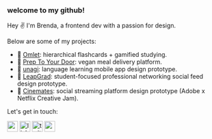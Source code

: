 ### welcome to my github!

Hey ✌ I'm Brenda, a frontend dev with a passion for design.

Below are some of my projects:

- 🍳 [Omlet](https://github.com/a-qxin/omelette/tree/master/src): hierarchical flashcards + gamified studying.
- 🥬 [Prep To Your Door](https://github.com/infinite-options/Prep-To-Your-Door): vegan meal delivery platform.
- 🍣 [unagi](https://www.figma.com/file/8dUrXNVIxXr0q24OZbfn37/unagi?node-id=0%3A1): language learning mobile app design prototype.
- 💬 [LeapGrad](http://tiny.cc/TeamAOA): student-focused professional networking social feed design prototype.
- 🎥 [Cinemates](https://xd.adobe.com/view/865851ef-db59-40a6-ba44-16bcb8d39f48-d30b/?fullscreen): social streaming platform design prototype (Adobe x Netflix Creative Jam).

Let's get in touch: 

<div>
  <a href='http://brendayau.com'>
    <img width='25px' alt='website' src="https://www.flaticon.com/svg/static/icons/svg/1782/1782795.svg" /></a>
  <a href='https://www.linkedin.com/in/brendayau/'>
    <img width='25px' alt='linkedin' src="https://www.flaticon.com/svg/static/icons/svg/1384/1384014.svg" /></a>
  <a href='https://twitter.com/aqxindev'>
    <img width='25px' alt='twitter' src="https://www.flaticon.com/svg/static/icons/svg/1384/1384017.svg" /></a>
  <a href='mailto:aqxin.cs@gmail.com'>
    <img width='25px' alt='email' src="https://www.flaticon.com/svg/static/icons/svg/95/95627.svg" /></a>
</div>
